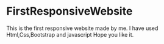 # FirstResponsiveWebsite
This is the first responsive website made by me. I have used Html,Css,Bootstrap and javascript Hope you like it.
